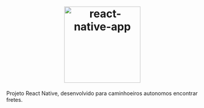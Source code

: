 <h1 align="center">
<img alt="react-native-app" title="#delicinha" src="https://user-images.githubusercontent.com/30902898/115111086-f156d100-9f54-11eb-8dd5-2cf0fe237728.gif" width="200px" />
</h1>


Projeto React Native, desenvolvido para caminhoeiros autonomos encontrar fretes.
